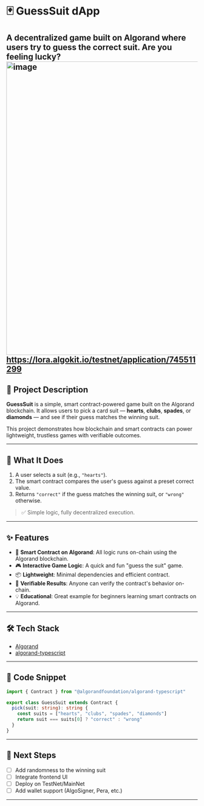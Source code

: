 

# 🃏 GuessSuit dApp

A decentralized game built on **Algorand** where users try to guess the correct suit. Are you feeling lucky?
<img width="1600" height="773" alt="image" src="https://github.com/user-attachments/assets/74764e4c-173a-4868-8f8e-983a8f67bf73" />
https://lora.algokit.io/testnet/application/745511299
---

## 📜 Project Description

**GuessSuit** is a simple, smart contract-powered game built on the Algorand blockchain. It allows users to pick a card suit — **hearts**, **clubs**, **spades**, or **diamonds** — and see if their guess matches the winning suit.

This project demonstrates how blockchain and smart contracts can power lightweight, trustless games with verifiable outcomes.

---

## 🚀 What It Does

1. A user selects a suit (e.g., `"hearts"`).
2. The smart contract compares the user's guess against a preset correct value.
3. Returns `"correct"` if the guess matches the winning suit, or `"wrong"` otherwise.

> ✅ Simple logic, fully decentralized execution.

---

## ✨ Features

* 🔗 **Smart Contract on Algorand**: All logic runs on-chain using the Algorand blockchain.
* 🎮 **Interactive Game Logic**: A quick and fun "guess the suit" game.
* 📦 **Lightweight**: Minimal dependencies and efficient contract.
* 🔐 **Verifiable Results**: Anyone can verify the contract's behavior on-chain.
* 💡 **Educational**: Great example for beginners learning smart contracts on Algorand.

---

## 🛠️ Tech Stack

* [Algorand](https://www.algorand.com/)
* [algorand-typescript](https://github.com/algorandfoundation/algorand-typescript)

---

## 📁 Code Snippet

```ts
import { Contract } from "@algorandfoundation/algorand-typescript"

export class GuessSuit extends Contract {
  pick(suit: string): string {
    const suits = ["hearts", "clubs", "spades", "diamonds"]
    return suit === suits[0] ? "correct" : "wrong"
  }
}
```

---

## 📌 Next Steps

* [ ] Add randomness to the winning suit
* [ ] Integrate frontend UI
* [ ] Deploy on TestNet/MainNet
* [ ] Add wallet support (AlgoSigner, Pera, etc.)

---
